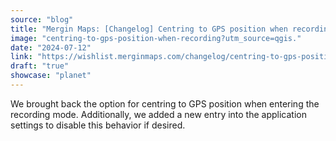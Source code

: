 ```yaml
---
source: "blog"
title: "Mergin Maps: [Changelog] Centring to GPS position when recording"
image: "centring-to-gps-position-when-recording?utm_source=qgis."
date: "2024-07-12"
link: "https://wishlist.merginmaps.com/changelog/centring-to-gps-position-when-recording?utm_source=qgis"
draft: "true"
showcase: "planet"
---
```


<p>We brought back the option for centring to GPS position when entering the recording mode. Additionally, we added a new entry into the application settings to disable this behavior if desired.</p>
